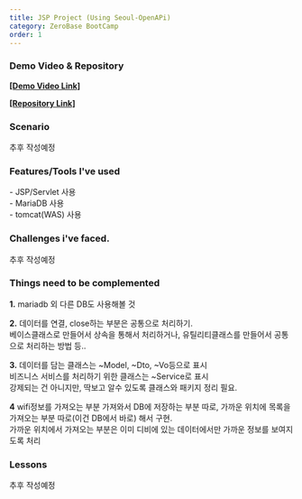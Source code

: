 ```yaml
---
title: JSP Project (Using Seoul-OpenAPi)
category: ZeroBase BootCamp
order: 1
---
```

### Demo Video & Repository

[**[Demo Video Link]**](https://vimeo.com/823358509?share=copy)

[**[Repository Link]**](https://github.com/HyunsooZo/zerobase-Mission1)

### Scenario

추후 작성예정

### Features/Tools I've used

<div class="content-box">
- JSP/Servlet 사용<br>
- MariaDB 사용<br>
- tomcat(WAS) 사용<br>
</div>

### Challenges i've faced.

추후 작성예정

### Things need to be complemented

**1.** mariadb 외 다른 DB도 사용해볼 것 <br>

**2.** 데이터를 연결, close하는 부분은 공통으로 처리하기.<br>
베이스클래스로 만들어서 상속을 통해서 처리하거나, 유틸리티클래스를 만들어서 공통으로 처리하는 방법 등..
<br>

**3.** 
데이터를 담는 클래스는 ~Model, ~Dto, ~Vo등으로 표시 <br>
비즈니스 서비스를 처리하기 위한 클래스는 ~Service로 표시<br>
강제되는 건 아니지만, 딱보고 알수 있도록 클래스와 패키지 정리 필요.
<br>

**4** wifi정보를 가져오는 부분 가져와서 DB에 저장하는 부분 따로, 가까운 위치에 목록을 가져오는 부분 따로(이건 DB에서 바로) 해서 구현.<br> 
 가까운 위치에서 가져오는 부분은 이미 디비에 있는 데이터에서만 가까운 정보를 보여지도록 처리
 <br>

### Lessons

추후 작성예정
